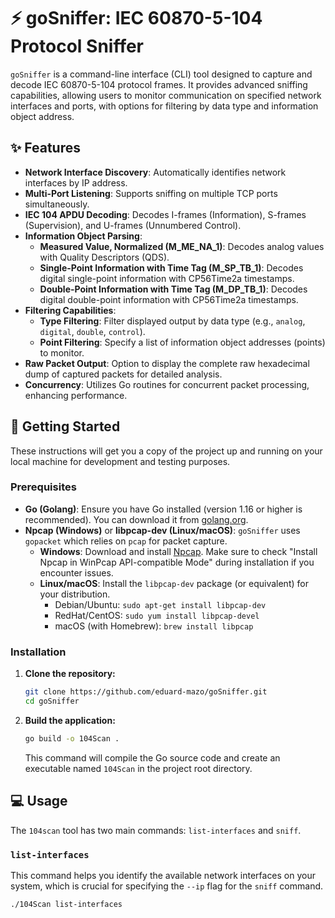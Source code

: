 # ⚡ goSniffer: IEC 60870-5-104 Protocol Sniffer

`goSniffer` is a command-line interface (CLI) tool designed to capture and decode IEC 60870-5-104 protocol frames. It provides advanced sniffing capabilities, allowing users to monitor communication on specified network interfaces and ports, with options for filtering by data type and information object address.

## ✨ Features

* **Network Interface Discovery**: Automatically identifies network interfaces by IP address.
* **Multi-Port Listening**: Supports sniffing on multiple TCP ports simultaneously.
* **IEC 104 APDU Decoding**: Decodes I-frames (Information), S-frames (Supervision), and U-frames (Unnumbered Control).
* **Information Object Parsing**:
    * **Measured Value, Normalized (M_ME_NA_1)**: Decodes analog values with Quality Descriptors (QDS).
    * **Single-Point Information with Time Tag (M_SP_TB_1)**: Decodes digital single-point information with CP56Time2a timestamps.
    * **Double-Point Information with Time Tag (M_DP_TB_1)**: Decodes digital double-point information with CP56Time2a timestamps.
* **Filtering Capabilities**:
    * **Type Filtering**: Filter displayed output by data type (e.g., `analog`, `digital`, `double`, `control`).
    * **Point Filtering**: Specify a list of information object addresses (points) to monitor.
* **Raw Packet Output**: Option to display the complete raw hexadecimal dump of captured packets for detailed analysis.
* **Concurrency**: Utilizes Go routines for concurrent packet processing, enhancing performance.

## 🚀 Getting Started

These instructions will get you a copy of the project up and running on your local machine for development and testing purposes.

### Prerequisites

* **Go (Golang)**: Ensure you have Go installed (version 1.16 or higher is recommended). You can download it from [golang.org](https://golang.org/dl/).
* **Npcap (Windows)** or **libpcap-dev (Linux/macOS)**: `goSniffer` uses `gopacket` which relies on `pcap` for packet capture.
    * **Windows**: Download and install [Npcap](https://nmap.org/npcap/1). Make sure to check "Install Npcap in WinPcap API-compatible Mode" during installation if you encounter issues.
    * **Linux/macOS**: Install the `libpcap-dev` package (or equivalent) for your distribution.
        * Debian/Ubuntu: `sudo apt-get install libpcap-dev`
        * RedHat/CentOS: `sudo yum install libpcap-devel`
        * macOS (with Homebrew): `brew install libpcap`

### Installation

1.  **Clone the repository:**

    ```bash
    git clone https://github.com/eduard-mazo/goSniffer.git
    cd goSniffer
    ```

2.  **Build the application:**

    ```bash
    go build -o 104Scan .
    ```
    This command will compile the Go source code and create an executable named `104Scan` in the project root directory.

## 💻 Usage

The `104scan` tool has two main commands: `list-interfaces` and `sniff`.

### `list-interfaces`

This command helps you identify the available network interfaces on your system, which is crucial for specifying the `--ip` flag for the `sniff` command.

```bash
./104Scan list-interfaces